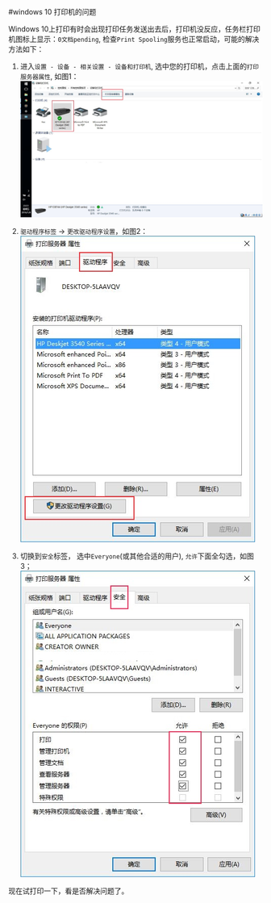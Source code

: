 #windows 10 打印机的问题

Windows 10上打印有时会出现打印任务发送出去后，打印机没反应，任务栏打印机图标上显示：`0文档pending`, 检查`Print Spooling`服务也正常启动，可能的解决方法如下：


1. 进入`设置 - 设备 - 相关设置 - 设备和打印机`, 选中您的打印机，点击上面的`打印服务器属性`, 如图1：
![图1](jpg/a.jpg)

2. `驱动程序标签` -> `更改驱动程序设置`，如图2：	
![图2](jpg/b.jpg)

3. 切换到`安全`标签， 选中`Everyone`(或其他合适的用户), `允许`下面全勾选，如图3；	
![图3](jpg/c.jpg)


现在试打印一下，看是否解决问题了。
